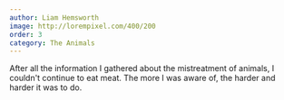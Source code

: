 ```yaml
---
author: Liam Hemsworth
image: http://lorempixel.com/400/200
order: 3
category: The Animals 
---
```


After all the information I gathered about the mistreatment of animals, I couldn't continue to eat meat. The more I was aware of, the harder and harder it was to do.
